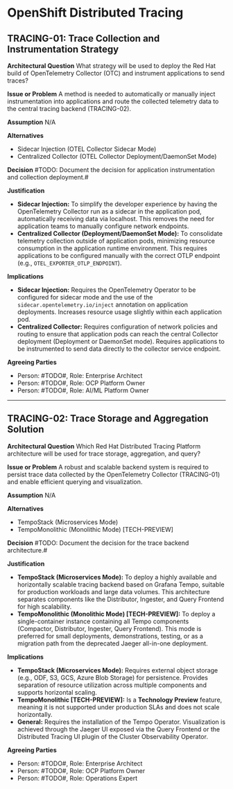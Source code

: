 # OpenShift Distributed Tracing

## TRACING-01: Trace Collection and Instrumentation Strategy

**Architectural Question**
What strategy will be used to deploy the Red Hat build of OpenTelemetry Collector (OTC) and instrument applications to send traces?

**Issue or Problem**
A method is needed to automatically or manually inject instrumentation into applications and route the collected telemetry data to the central tracing backend (TRACING-02).

**Assumption**
N/A

**Alternatives**

- Sidecar Injection (OTEL Collector Sidecar Mode)
- Centralized Collector (OTEL Collector Deployment/DaemonSet Mode)

**Decision**
#TODO: Document the decision for application instrumentation and collection deployment.#

**Justification**

- **Sidecar Injection:** To simplify the developer experience by having the OpenTelemetry Collector run as a sidecar in the application pod, automatically receiving data via localhost. This removes the need for application teams to manually configure network endpoints.
- **Centralized Collector (Deployment/DaemonSet Mode):** To consolidate telemetry collection outside of application pods, minimizing resource consumption in the application runtime environment. This requires applications to be configured manually with the correct OTLP endpoint (e.g., `OTEL_EXPORTER_OTLP_ENDPOINT`).

**Implications**

- **Sidecar Injection:** Requires the OpenTelemetry Operator to be configured for sidecar mode and the use of the `sidecar.opentelemetry.io/inject` annotation on application deployments. Increases resource usage slightly within each application pod.
- **Centralized Collector:** Requires configuration of network policies and routing to ensure that application pods can reach the central Collector deployment (Deployment or DaemonSet mode). Requires applications to be instrumented to send data directly to the collector service endpoint.

**Agreeing Parties**

- Person: #TODO#, Role: Enterprise Architect
- Person: #TODO#, Role: OCP Platform Owner
- Person: #TODO#, Role: AI/ML Platform Owner

---

## TRACING-02: Trace Storage and Aggregation Solution

**Architectural Question**
Which Red Hat Distributed Tracing Platform architecture will be used for trace storage, aggregation, and query?

**Issue or Problem**
A robust and scalable backend system is required to persist trace data collected by the OpenTelemetry Collector (TRACING-01) and enable efficient querying and visualization.

**Assumption**
N/A

**Alternatives**

- TempoStack (Microservices Mode)
- TempoMonolithic (Monolithic Mode) [TECH-PREVIEW]

**Decision**
#TODO: Document the decision for the trace backend architecture.#

**Justification**

- **TempoStack (Microservices Mode):** To deploy a highly available and horizontally scalable tracing backend based on Grafana Tempo, suitable for production workloads and large data volumes. This architecture separates components like the Distributor, Ingester, and Query Frontend for high scalability.
- **TempoMonolithic (Monolithic Mode) [TECH-PREVIEW]:** To deploy a single-container instance containing all Tempo components (Compactor, Distributor, Ingester, Query Frontend). This mode is preferred for small deployments, demonstrations, testing, or as a migration path from the deprecated Jaeger all-in-one deployment.

**Implications**

- **TempoStack (Microservices Mode):** Requires external object storage (e.g., ODF, S3, GCS, Azure Blob Storage) for persistence. Provides separation of resource utilization across multiple components and supports horizontal scaling.
- **TempoMonolithic [TECH-PREVIEW]:** Is a **Technology Preview** feature, meaning it is not supported under production SLAs and does not scale horizontally.
- **General:** Requires the installation of the Tempo Operator. Visualization is achieved through the Jaeger UI exposed via the Query Frontend or the Distributed Tracing UI plugin of the Cluster Observability Operator.

**Agreeing Parties**

- Person: #TODO#, Role: Enterprise Architect
- Person: #TODO#, Role: OCP Platform Owner
- Person: #TODO#, Role: Operations Expert
